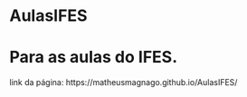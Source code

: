 # AulasIFES
<h1>Para as aulas do IFES.</h1>
<p>link da página: https://matheusmagnago.github.io/AulasIFES/</p>
